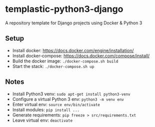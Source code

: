 # templastic-python3-django

A repository template for Django projects using Docker & Python 3

## Setup

* Install docker: https://docs.docker.com/engine/installation/
* Install docker-compose: https://docs.docker.com/compose/install/
* Build the docker image: `./docker-compose.sh build`
* Start the stack: `./docker-compose.sh up`

## Notes

* Install Python3 venv: `sudo apt-get install python3-venv`
* Configure a virtual Python 3 env: `python3 -m venv env`
* Enter virtual env: `source env/bin/activate`
* Install modules: `pip install ...`
* Generate requirements: `pip freeze > src/requirements.txt`
* Leave virtual env: `deactivate`

